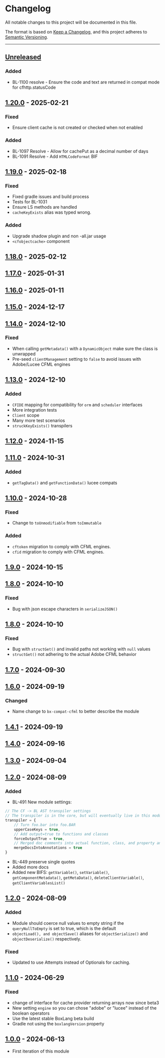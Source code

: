 # Changelog

All notable changes to this project will be documented in this file.

The format is based on [Keep a Changelog](https://keepachangelog.com/en/1.0.0/),
and this project adheres to [Semantic Versioning](https://semver.org/spec/v2.0.0.html).

* * *

## [Unreleased]

### Added

* BL-1100 resolve - Ensure the code and text are returned in compat mode for cfhttp.statusCode

## [1.20.0] - 2025-02-21

### Fixed

* Ensure client cache is not created or checked when not enabled

### Added

* BL-1097 Resolve - Allow for cachePut as a decimal number of days
* BL-1091 Resolve - Add `HTMLCodeFormat` BIF

## [1.19.0] - 2025-02-18

### Fixed

* Fixed gradle issues and build process
* Tests for BL-1031
* Ensure LS methods are handled
* `cacheKeyExists` alias was typed wrong.

### Added

* Upgrade shadow plugin and non -all.jar usage
* `<cfobjectcache>` component

## [1.18.0] - 2025-02-12

## [1.17.0] - 2025-01-31

## [1.16.0] - 2025-01-11

## [1.15.0] - 2024-12-17

## [1.14.0] - 2024-12-10

### Fixed

* When calling `getMetadata()` with a `DynamicObject` make sure the class is unwrapped
* Pre-seed `clientManagement` setting to `false` to avoid issues with Adobe/Lucee CFML engines

## [1.13.0] - 2024-12-10

### Added

* `CFIDE` mapping for compatibility for `orm` and `scheduler` interfaces
* More integration tests
* `Client` scope
* Many more test scenarios
* `struckKeyExists()` transpilers

## [1.12.0] - 2024-11-15

## [1.11.0] - 2024-10-31

### Added

* `getTagData()` and `getFunctionData()` lucee compats

## [1.10.0] - 2024-10-28

### Fixed

* Change to `toUnmodifiable` from `toImmutable`

### Added

* `cftoken` migration to comply with CFML engines.
* `cfid` migration to comply with CFML engines.

## [1.9.0] - 2024-10-15

## [1.8.0] - 2024-10-10

### Fixed

* Bug with json escape characters in `serializeJSON()`

## [1.8.0] - 2024-10-10

### Fixed

* Bug with `structGet()` and invalid paths not working with `null` values
* `structGet()` not adhering to the actual Adobe CFML behavior

## [1.7.0] - 2024-09-30

## [1.6.0] - 2024-09-19

### Changed

* Name change to `bx-compat-cfml` to better describe the module

## [1.4.1] - 2024-09-19

## [1.4.0] - 2024-09-16

## [1.3.0] - 2024-09-04

## [1.2.0] - 2024-08-09

### Added

* BL-491 New module settings:

```js
// The CF -> BL AST transpiler settings
// The transpiler is in the core, but will eventually live in this module, so the settings are here.
transpiler = {
	// Turn foo.bar into foo.BAR
	upperCaseKeys = true,
	// Add output=true to functions and classes
	forceOutputTrue = true,
	// Merged doc comments into actual function, class, and property annotations
	mergeDocsIntoAnnotations = true
}
```

* BL-449 preserve single quotes
* Added more docs
* Added new BIFS: `getVariable()`, `setVariable()`, `getComponentMetadata()`, `getMetaData()`, `deleteClientVariable()`, `getClientVariablesList()`

## [1.2.0] - 2024-08-09

### Added

* Module should coerce null values to empty string if the `queryNullToEmpty` is set to true, which is the default
* `objectLoad(), and objectSave()` aliases for `objectSerialize()` and `objectDeserialize()` respectively.

### Fixed

* Updated to use Attempts instead of Optionals for caching.

## [1.1.0] - 2024-06-29

### Fixed

* change of interface for cache provider returning arrays now since beta3
* New setting `engine` so you can chose "adobe" or "lucee" instead of the boolean operators
* Use the latest stable BoxLang beta build
* Gradle not using the `boxlangVersion` property

## [1.0.0] - 2024-06-13

* First iteration of this module

[Unreleased]: https://github.com/ortus-boxlang/bx-compat-cfml/compare/v1.20.0...HEAD

[1.20.0]: https://github.com/ortus-boxlang/bx-compat-cfml/compare/v1.19.0...v1.20.0

[1.19.0]: https://github.com/ortus-boxlang/bx-compat-cfml/compare/v1.18.0...v1.19.0


[1.18.0]: https://github.com/ortus-boxlang/bx-compat-cfml/compare/v1.17.0...v1.18.0

[1.17.0]: https://github.com/ortus-boxlang/bx-compat-cfml/compare/v1.16.0...v1.17.0

[1.16.0]: https://github.com/ortus-boxlang/bx-compat-cfml/compare/v1.15.0...v1.16.0

[1.15.0]: https://github.com/ortus-boxlang/bx-compat-cfml/compare/v1.14.0...v1.15.0

[1.14.0]: https://github.com/ortus-boxlang/bx-compat-cfml/compare/v1.13.0...v1.14.0

[1.13.0]: https://github.com/ortus-boxlang/bx-compat-cfml/compare/v1.12.0...v1.13.0

[1.12.0]: https://github.com/ortus-boxlang/bx-compat-cfml/compare/v1.11.0...v1.12.0

[1.11.0]: https://github.com/ortus-boxlang/bx-compat-cfml/compare/v1.10.0...v1.11.0

[1.10.0]: https://github.com/ortus-boxlang/bx-compat-cfml/compare/v1.9.0...v1.10.0

[1.9.0]: https://github.com/ortus-boxlang/bx-compat-cfml/compare/v1.8.0...v1.9.0

[1.8.0]: https://github.com/ortus-boxlang/bx-compat-cfml/compare/v1.7.0...v1.8.0

[1.7.0]: https://github.com/ortus-boxlang/bx-compat-cfml/compare/v1.6.0...v1.7.0

[1.6.0]: https://github.com/ortus-boxlang/bx-compat-cfml/compare/v1.4.1...v1.6.0

[1.4.1]: https://github.com/ortus-boxlang/bx-compat-cfml/compare/v1.4.0...v1.4.1

[1.4.0]: https://github.com/ortus-boxlang/bx-compat-cfml/compare/v1.3.0...v1.4.0

[1.3.0]: https://github.com/ortus-boxlang/bx-compat-cfml/compare/v1.2.0...v1.3.0

[1.2.0]: https://github.com/ortus-boxlang/bx-compat-cfml/compare/v1.1.0...v1.2.0

[1.1.0]: https://github.com/ortus-boxlang/bx-compat-cfml/compare/v1.1.0...v1.1.0

[1.0.0]: https://github.com/ortus-boxlang/bx-compat-cfml/compare/06e6a42cf95887e081e639073f36b481eb334097...v1.0.0
